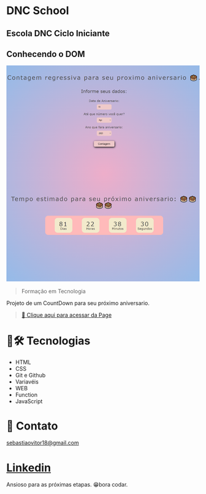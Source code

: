 # DNC School

## Escola DNC Ciclo Iniciante
## Conhecendo o DOM

![preview](./preview.png)

> Formação em Tecnologia

Projeto de um CountDown para seu próximo aniversario.

> [🔗 Clique aqui para acessar da Page](https://contagem-regressiva-para-seu-niver.netlify.app)

# 🧰🛠️ Tecnologias

- HTML
- CSS
- Git e Github
- Variavéis
- WEB
- Function
- JavaScript


# 💛 Contato

sebastiaovitor18@gmail.com

[Linkedin](https://www.linkedin.com/in/sebastião-vitor-7a2870106/)
=======



Ansioso para as próximas etapas.
😁bora codar.